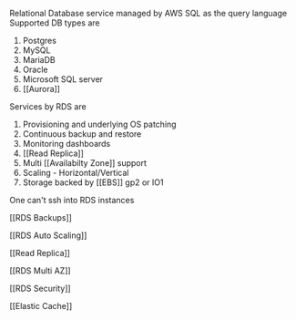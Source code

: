 Relational Database service managed by AWS
SQL as the query language
Supported DB types are
1. Postgres
2. MySQL
3. MariaDB
4. Oracle
5. Microsoft SQL server
6. [[Aurora]]

Services by RDS are
1. Provisioning and underlying OS patching
2. Continuous backup and restore
3. Monitoring dashboards
4. [[Read Replica]]
5. Multi [[Availabilty Zone]] support
6. Scaling - Horizontal/Vertical
7. Storage backed by [[EBS]] gp2 or IO1

One can't ssh into RDS instances

[[RDS Backups]]

[[RDS Auto Scaling]]

[[Read Replica]]

[[RDS Multi AZ]]

[[RDS Security]]

[[Elastic Cache]]
